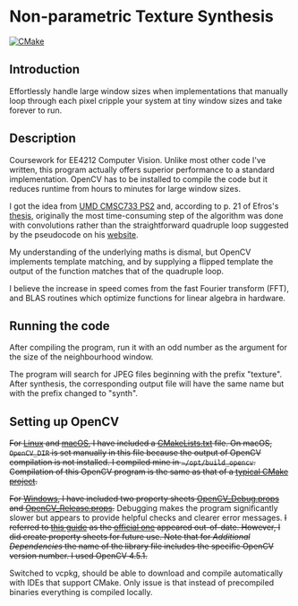 # Non-parametric Texture Synthesis
[![CMake](https://github.com/shenghaoc/efros-leung/actions/workflows/cmake.yml/badge.svg)](https://github.com/shenghaoc/efros-leung/actions/workflows/cmake.yml)

## Introduction

Effortlessly handle large window sizes when implementations that manually loop through each pixel cripple your system at tiny window sizes and take forever to run.

## Description

Coursework for EE4212 Computer Vision. Unlike most other code I've written, this program actually offers superior performance to a standard implementation. OpenCV has to be installed to compile the code but it reduces runtime from hours to minutes for large window sizes.

I got the idea from [UMD CMSC733 PS2](http://www.cs.umd.edu/~djacobs/CMSC733/PS2.pdf) and, according to p. 21 of Efros's [thesis](https://people.eecs.berkeley.edu/~efros/research/efros-thesis.pdf), originally the most time-consuming step of the algorithm was done with convolutions rather than the straightforward quadruple loop suggested by the pseudocode on his [website](http://people.eecs.berkeley.edu/~efros/research/NPS/alg.html).

My understanding of the underlying maths is dismal, but OpenCV implements template matching, and by supplying a flipped template the output of the function matches that of the quadruple loop.

I believe the increase in speed comes from the fast Fourier transform (FFT), and BLAS routines which optimize functions for linear algebra in hardware.

## Running the code

After compiling the program, run it with an odd number as the argument for the size of the neighbourhood window.

The program will search for JPEG files beginning with the prefix "texture". After synthesis, the corresponding output file will have the same name but with the prefix changed to "synth".

## Setting up OpenCV

~~For [Linux](https://docs.opencv.org/4.5.1/d7/d9f/tutorial_linux_install.html) and [macOS](https://docs.opencv.org/4.5.1/d0/db2/tutorial_macos_install.html), I have included a [CMakeLists.txt](EE4212Part2Assignment1/CMakeLists.txt) file. On macOS, `OpenCV_DIR` is set manually in this file because the output of OpenCV compilation is not installed. I compiled mine in `~/opt/build_opencv`. Compilation of this OpenCV program is the same as that of a [typical CMake project](https://docs.opencv.org/4.5.1/db/df5/tutorial_linux_gcc_cmake.html).~~

~~For [Windows](https://docs.opencv.org/4.5.1/d3/d52/tutorial_windows_install.html), I have included two property sheets [OpenCV_Debug.props](EE4212Part2Assignment1/OpenCV_Debug.props) and [OpenCV_Release.props](EE4212Part2Assignment1/OpenCV_Release.props).~~ Debugging makes the program significantly slower but appears to provide helpful checks and clearer error messages. ~~I referred to [this guide](https://mathcs.clarku.edu/~jmagee/cs262/examples/OpenCV-with-Visual-Studio2017.pdf) as the [official one](https://docs.opencv.org/4.5.1/dd/d6e/tutorial_windows_visual_studio_opencv.html) appeared out-of-date. However, I did create property sheets for future use. Note that for *Additional Dependencies* the name of the library file includes the specific OpenCV version number. I used OpenCV 4.5.1.~~

Switched to vcpkg, should be able to download and compile automatically with IDEs that support CMake. Only issue is that instead of precompiled binaries everything is compiled locally.
